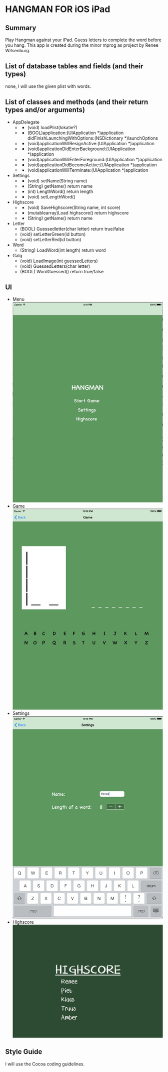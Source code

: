 HANGMAN FOR iOS iPad
=============
Summary
-------------
Play Hangman against your iPad. Guess letters to complete the word before you hang. 
This app is created during the minor mprog as project by Renee Witsenburg.

List of database tables and fields (and their types)
-------------
none, I will use the given plist with words.

List of classes and methods (and their return types and/or arguments)
-------------
* AppDelegate
  * + (void) loadPlist(lokatie?)
  * - (BOOL)application:(UIApplication *)application didFinishLaunchingWithOptions:(NSDictionary *)launchOptions
  * - (void)applicationWillResignActive:(UIApplication *)application
  * - (void)applicationDidEnterBackground:(UIApplication *)application
  * - (void)applicationWillEnterForeground:(UIApplication *)application
  * - (void)applicationDidBecomeActive:(UIApplication *)application
  * - (void)applicationWillTerminate:(UIApplication *)application
* Settings
  * + (void) setName(String name)
  * - (String) getName() return name
  * + (int) LengthWord() return length
  * - (void) setLengthWord()
* Highscore
  * - (void) SaveHighscore(String name, int score)
  * - (mutablearray)Load highscore() return highscore
  * - (String) getName() return name
* Letter
  * (BOOL) Guessedletter(char letter) return true/false
  * (void) setLetterGreen(id button)
  * (void) setLetterRed(id button)
* Word
  * (String) LoadWord(int length) return word
* Galg
  * (void) LoadImage(int guessedLetters)
  * (void) GuessedLetters(char letter)
  * (BOOL) WordGuessed() return true/false

UI
-------------
* Menu<br/>
![Alt text](/doc/mockup_galgje_menu.png "Hangman menu")
* Game<br/>
![Alt text](/doc/mockup_galgje.png "Hangman the game")
* Settings<br/>
![Alt text](/doc/mockup_settings.png "Hangman settings")
* Highscore<br/>
![Alt text](/doc/mockup_galgje_highscore.png "Hangman highscore")

Style Guide
-------------
I will use the Cocoa coding guidelines.

